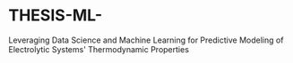 # THESIS-ML-
Leveraging Data Science and Machine Learning for Predictive Modeling of Electrolytic Systems' Thermodynamic Properties
